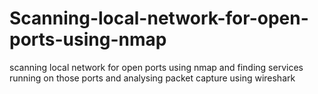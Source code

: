 # Scanning-local-network-for-open-ports-using-nmap
scanning local network for open ports using nmap and finding services running on those ports and analysing packet capture using wireshark
